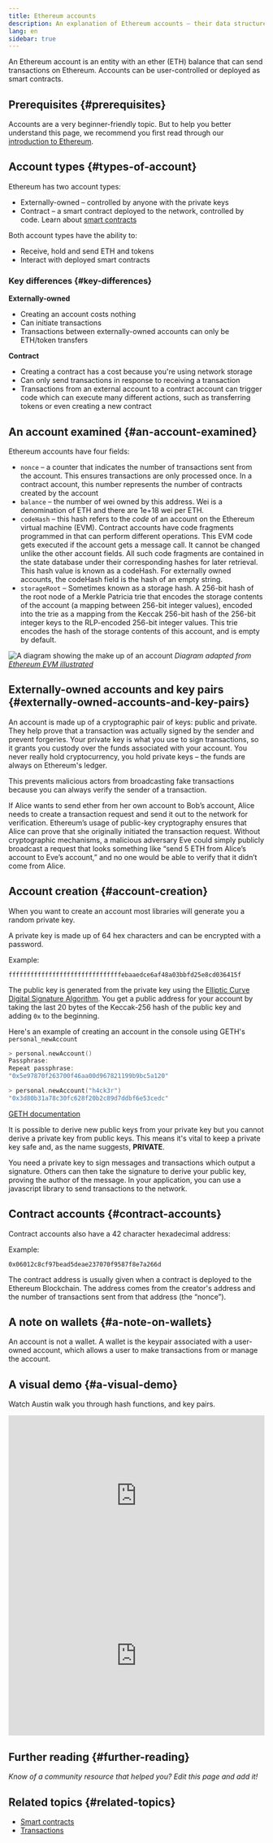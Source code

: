 ```yaml
---
title: Ethereum accounts
description: An explanation of Ethereum accounts – their data structures and their relationship with key pair cryptography.
lang: en
sidebar: true
---
```


An Ethereum account is an entity with an ether (ETH) balance that can send transactions on Ethereum. Accounts can be user-controlled or deployed as smart contracts.

## Prerequisites {#prerequisites}

Accounts are a very beginner-friendly topic. But to help you better understand this page, we recommend you first read through our [introduction to Ethereum](/developers/docs/intro-to-ethereum/).

## Account types {#types-of-account}

Ethereum has two account types:

- Externally-owned – controlled by anyone with the private keys
- Contract – a smart contract deployed to the network, controlled by code. Learn about [smart contracts](/developers/docs/smart-contracts/)

Both account types have the ability to:

- Receive, hold and send ETH and tokens
- Interact with deployed smart contracts

### Key differences {#key-differences}

**Externally-owned**

- Creating an account costs nothing
- Can initiate transactions
- Transactions between externally-owned accounts can only be ETH/token transfers

**Contract**

- Creating a contract has a cost because you're using network storage
- Can only send transactions in response to receiving a transaction
- Transactions from an external account to a contract account can trigger code which can execute many different actions, such as transferring tokens or even creating a new contract

## An account examined {#an-account-examined}

Ethereum accounts have four fields:

- `nonce` – a counter that indicates the number of transactions sent from the account. This ensures transactions are only processed once. In a contract account, this number represents the number of contracts created by the account
- `balance` – the number of wei owned by this address. Wei is a denomination of ETH and there are 1e+18 wei per ETH.
- `codeHash` – this hash refers to the _code_ of an account on the Ethereum virtual machine (EVM). Contract accounts have code fragments programmed in that can perform different operations. This EVM code gets executed if the account gets a message call. It cannot be changed unlike the other account fields. All such code fragments are contained in the state database under their corresponding hashes for later retrieval. This hash value is known as a codeHash. For externally owned accounts, the codeHash field is the hash of an empty string.
- `storageRoot` – Sometimes known as a storage hash. A 256-bit hash of the root node of a Merkle Patricia trie that encodes the storage contents of the account (a mapping between 256-bit integer values), encoded into the trie as a mapping from the Keccak 256-bit hash of the 256-bit integer keys to the RLP-encoded 256-bit integer values. This trie encodes the hash of the storage contents of this account, and is empty by default.

![A diagram showing the make up of an account](./accounts.png)
_Diagram adapted from [Ethereum EVM illustrated](https://takenobu-hs.github.io/downloads/ethereum_evm_illustrated.pdf)_

## Externally-owned accounts and key pairs {#externally-owned-accounts-and-key-pairs}

An account is made up of a cryptographic pair of keys: public and private. They help prove that a transaction was actually signed by the sender and prevent forgeries. Your private key is what you use to sign transactions, so it grants you custody over the funds associated with your account. You never really hold cryptocurrency, you hold private keys – the funds are always on Ethereum's ledger.

This prevents malicious actors from broadcasting fake transactions because you can always verify the sender of a transaction.

If Alice wants to send ether from her own account to Bob’s account, Alice needs to create a transaction request and send it out to the network for verification. Ethereum’s usage of public-key cryptography ensures that Alice can prove that she originally initiated the transaction request. Without cryptographic mechanisms, a malicious adversary Eve could simply publicly broadcast a request that looks something like “send 5 ETH from Alice’s account to Eve’s account,” and no one would be able to verify that it didn’t come from Alice.

## Account creation {#account-creation}

When you want to create an account most libraries will generate you a random private key.

A private key is made up of 64 hex characters and can be encrypted with a password.

Example:

`fffffffffffffffffffffffffffffffebaaedce6af48a03bbfd25e8cd036415f`

The public key is generated from the private key using the [Elliptic Curve Digital Signature Algorithm](https://en.wikipedia.org/wiki/Elliptic_Curve_Digital_Signature_Algorithm). You get a public address for your account by taking the last 20 bytes of the Keccak-256 hash of the public key and adding `0x` to the beginning.

Here's an example of creating an account in the console using GETH's `personal_newAccount`

```go
> personal.newAccount()
Passphrase:
Repeat passphrase:
"0x5e97870f263700f46aa00d967821199b9bc5a120"

> personal.newAccount("h4ck3r")
"0x3d80b31a78c30fc628f20b2c89d7ddbf6e53cedc"
```

[GETH documentation](https://geth.ethereum.org/docs)

It is possible to derive new public keys from your private key but you cannot derive a private key from public keys. This means it's vital to keep a private key safe and, as the name suggests, **PRIVATE**.

You need a private key to sign messages and transactions which output a signature. Others can then take the signature to derive your public key, proving the author of the message. In your application, you can use a javascript library to send transactions to the network.

<!-- **WEB3JS example**

```jsx
web3.eth.accounts.recoverTransaction('0xf86180808401ef364594f0109fc8df283027b6285cc889f5aa624eac1f5580801ca031573280d608f75137e33fc14655f097867d691d5c4c44ebe5ae186070ac3d5ea0524410802cdc025034daefcdfa08e7d2ee3f0b9d9ae184b2001fe0aff07603d9');
> "0xF0109fC8DF283027b6285cc889F5aA624EaC1F55"
```

[Web3js documentation](https://web3js.readthedocs.io/)

[code for creating an account in JS?] + links to how to do it in other languages maybe?

`$ geth account new` -->

## Contract accounts {#contract-accounts}

Contract accounts also have a 42 character hexadecimal address:

Example:

`0x06012c8cf97bead5deae237070f9587f8e7a266d`

The contract address is usually given when a contract is deployed to the Ethereum Blockchain. The address comes from the creator's address and the number of transactions sent from that address (the “nonce”).

<!-- @Sam Richards is there a line of code you can use to return your contract's address – in the same way that we have personal.newAccount() above? – Don't know if what I found below is helpful?

```jsx
ethers.utils.getContractAddress( transaction ) ⇒ string< Address >
```

TODO: add a contract address example-->

<!-- ## Managing an account

Most users will want to interact with their account via a wallet. Note that an account is not a wallet. A wallet is the keypair associated with a user-owned account, which allow a user to make transactions from or manage the account

For dapp development, you'll want access to dummy accounts with test ETH so you can experiment. When you create a local chain, you'll get test accounts with fake ETH which you can then import using MetaMask and use on your dapp's frontend. -->

## A note on wallets {#a-note-on-wallets}

An account is not a wallet. A wallet is the keypair associated with a user-owned account, which allows a user to make transactions from or manage the account.

## A visual demo {#a-visual-demo}

Watch Austin walk you through hash functions, and key pairs.

<iframe width="100%" height="315" src="https://www.youtube.com/embed/QJ010l-pBpE" frameborder="0" allow="accelerometer; autoplay; clipboard-write; encrypted-media; gyroscope; picture-in-picture" allowfullscreen></iframe>

<iframe width="100%" height="315" src="https://www.youtube.com/embed/9LtBDy67Tho" frameborder="0" allow="accelerometer; autoplay; clipboard-write; encrypted-media; gyroscope; picture-in-picture" allowfullscreen></iframe>

## Further reading {#further-reading}

_Know of a community resource that helped you? Edit this page and add it!_

## Related topics {#related-topics}

- [Smart contracts](/developers/docs/smart-contracts/)
- [Transactions](/developers/docs/transactions/)
